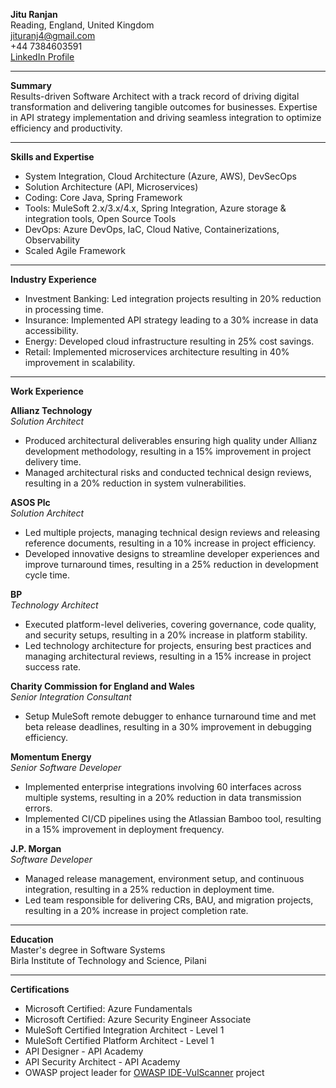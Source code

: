 **Jitu Ranjan**  
Reading, England, United Kingdom  
jituranj4@gmail.com  
+44 7384603591  
[LinkedIn Profile](linkedin.com/in/jitu-r-38299b19)

---

**Summary**  
Results-driven Software Architect with a track record of driving digital transformation and delivering tangible outcomes for businesses. Expertise in API strategy implementation and driving seamless integration to optimize efficiency and productivity.

---

**Skills and Expertise**  
- System Integration, Cloud Architecture (Azure, AWS), DevSecOps  
- Solution Architecture (API, Microservices)
- Coding: Core Java, Spring Framework  
- Tools: MuleSoft 2.x/3.x/4.x, Spring Integration, Azure storage & integration tools, Open Source Tools
- DevOps: Azure DevOps, IaC, Cloud Native, Containerizations, Observability   
- Scaled Agile Framework 

---

**Industry Experience**  
- Investment Banking: Led integration projects resulting in 20% reduction in processing time.
- Insurance: Implemented API strategy leading to a 30% increase in data accessibility.
- Energy: Developed cloud infrastructure resulting in 25% cost savings.
- Retail: Implemented microservices architecture resulting in 40% improvement in scalability.

---

**Work Experience**

**Allianz Technology**  
*Solution Architect*  
- Produced architectural deliverables ensuring high quality under Allianz development methodology, resulting in a 15% improvement in project delivery time.
- Managed architectural risks and conducted technical design reviews, resulting in a 20% reduction in system vulnerabilities.

**ASOS Plc**  
*Solution Architect*  
- Led multiple projects, managing technical design reviews and releasing reference documents, resulting in a 10% increase in project efficiency.
- Developed innovative designs to streamline developer experiences and improve turnaround times, resulting in a 25% reduction in development cycle time.

**BP**  
*Technology Architect*  
- Executed platform-level deliveries, covering governance, code quality, and security setups, resulting in a 20% increase in platform stability.
- Led technology architecture for projects, ensuring best practices and managing architectural reviews, resulting in a 15% increase in project success rate.

**Charity Commission for England and Wales**  
*Senior Integration Consultant*  
- Setup MuleSoft remote debugger to enhance turnaround time and met beta release deadlines, resulting in a 30% improvement in debugging efficiency.

**Momentum Energy**  
*Senior Software Developer*  
- Implemented enterprise integrations involving 60 interfaces across multiple systems, resulting in a 20% reduction in data transmission errors.
- Implemented CI/CD pipelines using the Atlassian Bamboo tool, resulting in a 15% improvement in deployment frequency.

**J.P. Morgan**  
*Software Developer*  
- Managed release management, environment setup, and continuous integration, resulting in a 25% reduction in deployment time.
- Led team responsible for delivering CRs, BAU, and migration projects, resulting in a 20% increase in project completion rate.

---

**Education**  
Master's degree in Software Systems  
Birla Institute of Technology and Science, Pilani

---

**Certifications**  
- Microsoft Certified: Azure Fundamentals  
- Microsoft Certified: Azure Security Engineer Associate  
- MuleSoft Certified Integration Architect - Level 1  
- MuleSoft Certified Platform Architect - Level 1  
- API Designer - API Academy  
- API Security Architect - API Academy  
- OWASP project leader for [OWASP IDE-VulScanner](https://owasp.org/www-project-ide-vulscanner/) project
